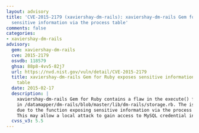 ```yaml
---
layout: advisory
title: 'CVE-2015-2179 (xaviershay-dm-rails): xaviershay-dm-rails Gem for Ruby exposes
  sensitive information via the process table'
comments: false
categories:
- xaviershay-dm-rails
advisory:
  gem: xaviershay-dm-rails
  cve: 2015-2179
  osvdb: 118579
  ghsa: 88p8-4vv5-82j7
  url: https://nvd.nist.gov/vuln/detail/CVE-2015-2179
  title: xaviershay-dm-rails Gem for Ruby exposes sensitive information via the process
    table
  date: 2015-02-17
  description: |
    xaviershay-dm-rails Gem for Ruby contains a flaw in the execute() function
    in /datamapper/dm-rails/blob/master/lib/dm-rails/storage.rb. The issue is
    due to the function exposing sensitive information via the process table.
    This may allow a local attack to gain access to MySQL credential information.
  cvss_v3: 5.5
---
```

